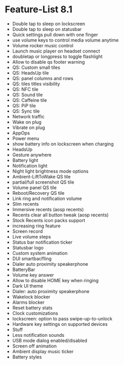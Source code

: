 # Feature-List 8.1

- Double tap to sleep on lockscreen
- Double tap to sleep on statusbar
- Quick settings pull down with one finger
- use volume keys to control media volume anytime
- Volume rocker music control
- Launch music player on headset connect
- doubletap or longpress to toggle flashlight
- Allow to disable qs footer warning
- QS: Custom small tiles
- QS: HeadsUp tile
- QS: panel columns and rows
- QS: tiles titles visibility
- QS: NFC tile
- QS: Sound tile
- QS: Caffeine tile
- QS: PiP tile
- QS: Sync tile
- Network traffic
- Wake on plug
- Vibrate on plug
- AppOps
- Power menu
- show battery info on lockscreen when charging
- HeadsUp
- Gesture anywhere
- Battery light
- Notification light
- Night light brightness mode options
- Ambient-LiftToWake QS tile
- partial/full screenshot QS tile
- Volume panel QS tile
- Reboot/Recovery QS tile
- Link ring and notification volume
- Slim recents
- Immersive recents (aosp recents)
- Recents clear all button tweak (aosp recents)
- Stock Recents icon packs support
- increasing ring feature
- Screen record
- Live volume steps
- Status bar notification ticker
- Statusbar logo
- Custom system animation
- DUI smartbar/fling
- Dialer auto proximity speakerphone
- BatteryBar
- Volume key answer
- Allow to disable HOME key when ringing
- Dark UI theme
- Dialer: auto proximity speakerphone
- Wakelock blocker
- Alarms blocker
- Reset battery stats
- Clock customizations
- lockscreen: option to pass swipe-up-to-unlock
- Hardware key settings on supported devices
- Stuff
- Less notification sounds
- USB mode dialog enabled/disabled
- Screen off animation
- Ambient display music ticker
- Battery styles
